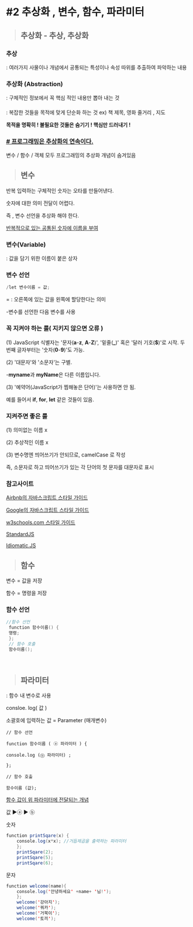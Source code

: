 # #2 추상화 , 변수, 함수, 파라미터
> ## 추상화 - 추상, 추상화

###  추상
: 여러가지 사물이나 개념에서 공통되는 특성이나 속성 따위를 추출하여 파악하는 내용

### 추상화 (Abstraction)
: 구체적인 정보에서 꼭 핵심 적인 내용만 뽑아 내는 것
####
:  복잡한 것들을 목적에 맞게 단순화 하는 것 
ex) 책 제목, 영화 줄거리 , 지도

**목적을 명확히 ! 불필요한 것들은 숨기기 ! 핵심만 드러내기 !**


### <u> **# 프로그래밍은 추상화의 연속이다.**</u>

변수 / 함수 / 객체 모두 프로그래밍의 추상화 개념이 숨겨있음



> ##  변수

반복 입력하는 구체적인 숫자는 오타를 만들어낸다.

숫자에 대한 의미 전달이 어렵다.

즉 , 변수 선언을 추상화 해야 한다.

<u>반복적으로 있는 공통된 숫자에 이름을 부여</u>


###  변수(Variable)


: 값을 담기 위한 이름이 붙은 상자 
​

### 변수 선언
```java
/let 변수이름 = 값;
```
= : 오른쪽에 있는 값을 왼쪽에 할당한다는 의미

-변수를 선언한 다음 변수를 사용

### **꼭 지켜야 하는 룰( 지키지 않으면 오류 )** 

(1) JavaScript 식별자는 '문자(**a**-**z**, **A**-**Z**)',
 '밑줄(**_**)' 혹은 '달러 기호(**$**)'로 시작.
두 번째 글자부터는 '숫자(**0**-**9**)'도 가능.

(2) '대문자'와 '소문자'는 구별.

-**myname**과 **myName**은 다른 이름입니다.

(3) '예약어(JavaScript가 찜해놓은 단어)'는 사용하면 안 됨.

예를 들어서 **if**, **for**, **let** 같은 것들이 있음.


### 지켜주면 좋은 룰

(1) 의미없는 이름 x

(2) 추상적인 이름 x

(3) 변수명엔 띄어쓰기가 안되므로, camelCase 로 작성

즉, 소문자로 하고 띄어쓰기가 있는 각 단어의 첫 문자를 대문자로 표시


###  참고사이트

[Airbnb의 자바스크립트 스타일 가이드](https://github.com/ParkSB/javascript-style-guide)

[Google의 자바스크립트 스타일 가이드](https://google.github.io/styleguide/jsguide.html)

[w3schools.com 스타일 가이드](https://www.w3schools.com/js/js_conventions.asp)

[StandardJS](https://standardjs.com/rules-kokr.html)

[Idiomatic.JS](https://github.com/rwaldron/idiomatic.js/tree/master/translations/ko_KR)

> ##  함수

변수 = 값을 저장

함수 = 명령을 저장

### 함수 선언
```java
//함수 선언
 function 함수이름() { 
 명령; 
 }; 
 // 함수 호출 
 함수이름();
```

<br>

>## 파라미터

: 함수 내 변수로 사용


consloe. log( 값 )

소괄호에 입력하는 값 = Parameter (매개변수)
```
// 함수 선언

function 함수이름 ( ⓐ 파라미터 ) {

console.log (ⓑ 파라미터) ;

};

// 함수 호출

함수이름 (값);
```
<u>함수 값이 위 파라미터에 전달되는 개념</u>

값 ▶ⓐ ▶ ⓑ

숫자
```java
function printSqare(x) {
	console.log(x*x); //거듭제곱을 출력하는 파라미터
	};
	printSqare(2);
	printSqare(5);
	printSqare(6);
```
문자
```java
function welcome(name){
	console.log('안녕하세요' +name+ '님!');
	};
	welcome('강아지');
	welcome('쿼카');
	welcome('거북이');
	welcome('토끼');
```
